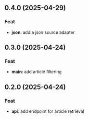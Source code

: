 ## 0.4.0 (2025-04-29)

### Feat

- **json**: add a json source adapter

## 0.3.0 (2025-04-24)

### Feat

- **main**: add article filtering

## 0.2.0 (2025-04-24)

### Feat

- **api**: add endpoint for article retrieval
